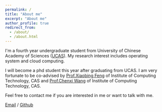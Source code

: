 ```yaml
---
permalink: /
title: "About me"
excerpt: "About me"
author_profile: true
redirect_from: 
  - /about/
  - /about.html
---
```


I'm a fourth year undergraduate student from University of Chinese Academy of Sciences ([UCAS](https://novel-www.ucas.ac.cn/index.htm)). My research interest includes operating system and cloud computing.

I will become a phd student this year after graduating from UCAS. I am very fortunate to be co-advised by [Prof.Xiaobing Feng]() of Institute of Computing Technology, CAS and [Prof.Chenxi Wang]() of Institute of Computing Technology, CAS.

Feel free to contact me if you are interested in me or want to talk with me.

[Email](zhangyulong191@mails.ucas.ac.cn) / [Github](https://github.com/Notenough19)
